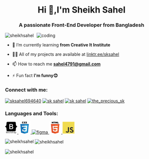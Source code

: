 <h1 align="center">Hi 👋,I'm Sheikh Sahel</h1>
<h3 align="center">A passionate Front-End Developer from Bangladesh</h3>

<img align="right" alt="coding" width="400" src="https://user-images.githubusercontent.com/55389276/140866485-8fb1c876-9a8f-4d6a-98dc-08c4981eaf70.gif">

<p align="left"> <img src="https://komarev.com/ghpvc/?username=sheikhsahel&label=Profile%20views&color=0e75b6&style=flat" alt="sheikhsahel" /> </p>

- 🌱 I’m currently learning **from Creative It Institute**

- 👨‍💻 All of my projects are available at [linktr.ee/sksahel](linktr.ee/sksahel)

- 📫 How to reach me **sahel4791@gmail.com**

- ⚡ Fun fact **I'm funny😊**

<h3 align="left">Connect with me:</h3>
<p align="left">
<a href="https://twitter.com/sksahel694640" target="blank"><img align="center" src="https://raw.githubusercontent.com/rahuldkjain/github-profile-readme-generator/master/src/images/icons/Social/twitter.svg" alt="sksahel694640" height="30" width="40" /></a>
<a href="https://linkedin.com/in/sk sahel" target="blank"><img align="center" src="https://raw.githubusercontent.com/rahuldkjain/github-profile-readme-generator/master/src/images/icons/Social/linked-in-alt.svg" alt="sk sahel" height="30" width="40" /></a>
<a href="https://fb.com/sk sahel" target="blank"><img align="center" src="https://raw.githubusercontent.com/rahuldkjain/github-profile-readme-generator/master/src/images/icons/Social/facebook.svg" alt="sk sahel" height="30" width="40" /></a>
<a href="https://instagram.com/the_precious_sk" target="blank"><img align="center" src="https://raw.githubusercontent.com/rahuldkjain/github-profile-readme-generator/master/src/images/icons/Social/instagram.svg" alt="the_precious_sk" height="30" width="40" /></a>
</p>

<h3 align="left">Languages and Tools:</h3>
<p align="left"> <a href="https://getbootstrap.com" target="_blank" rel="noreferrer"> <img src="https://raw.githubusercontent.com/devicons/devicon/master/icons/bootstrap/bootstrap-plain-wordmark.svg" alt="bootstrap" width="40" height="40"/> </a> <a href="https://www.w3schools.com/css/" target="_blank" rel="noreferrer"> <img src="https://raw.githubusercontent.com/devicons/devicon/master/icons/css3/css3-original-wordmark.svg" alt="css3" width="40" height="40"/> </a> <a href="https://www.figma.com/" target="_blank" rel="noreferrer"> <img src="https://www.vectorlogo.zone/logos/figma/figma-icon.svg" alt="figma" width="40" height="40"/> </a> <a href="https://www.w3.org/html/" target="_blank" rel="noreferrer"> <img src="https://raw.githubusercontent.com/devicons/devicon/master/icons/html5/html5-original-wordmark.svg" alt="html5" width="40" height="40"/> </a> <a href="https://developer.mozilla.org/en-US/docs/Web/JavaScript" target="_blank" rel="noreferrer"> <img src="https://raw.githubusercontent.com/devicons/devicon/master/icons/javascript/javascript-original.svg" alt="javascript" width="40" height="40"/> </a> </p>

<p><img align="left" src="https://github-readme-stats.vercel.app/api/top-langs?username=sheikhsahel&show_icons=true&locale=en&layout=compact" alt="sheikhsahel" /></p>

<p>&nbsp;<img align="center" src="https://github-readme-stats.vercel.app/api?username=sheikhsahel&show_icons=true&locale=en" alt="sheikhsahel" /></p>

<p><img align="center" src="https://github-readme-streak-stats.herokuapp.com/?user=sheikhsahel&" alt="sheikhsahel" /></p>
